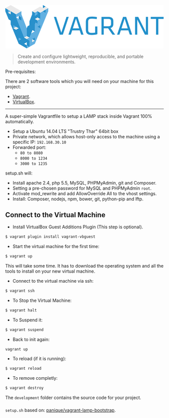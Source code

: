 ![Vagrant Logo](logo_vagrant.png)

>Create and configure lightweight, reproducible, and portable development environments.

Pre-requisites:

There are 2 software tools which you will need on your machine for this project:

* [Vagrant](http://www.vagrantup.com/downloads.html).
* [VirtualBox](https://www.virtualbox.org/wiki/Downloads).

___

A super-simple Vagrantfile to setup a LAMP stack inside Vagrant 100% automatically.

* Setup a Ubuntu 14.04 LTS "Trustry Thar" 64bit box
* Private network, which allows host-only access to the machine using a specific IP: ```192.168.30.10```
* Forwarded port: 
    * ```80 to 8080```
    * ```8000 to 1234```
    * ```3000 to 1235```

setup.sh will:

* Install apache 2.4, php 5.5, MySQL, PHPMyAdmin, git and Composer.
* Setting a pre-chosen password for MySQL and PHPMyAdmin ```root```.
* Activate mod_rewrite and add AllowOverride All to the vhost settings.
* Install: Composer, nodejs, npm, bower, git, python-pip and lftp.


## Connect to the Virtual Machine

* Install VirtualBox Guest Additions Plugin (This step is optional).

```bash
$ vagrant plugin install vagrant-vbguest
```

* Start the virtual machine for the first time:

```bash
$ vagrant up
``` 

This will take some time. It has to download the operating system and all the tools to install on your new virtual machine.

* Connect to the virtual machine via ssh:

```bash
$ vagrant ssh
```

* To Stop the Virtual Machine:

```bash
$ vagrant halt
```
* To Suspend it:

```bash
$ vagrant suspend
```

* Back to init again:

```bash
vagrant up
```
* To reload (if it is running):

```bash
$ vagrant reload
```

* To remove completly:

```bash
$ vagrant destroy
```

The ```development``` folder contains the source code for your project.

### 

```setup.sh``` based on: [panique/vagrant-lamp-bootstrap](https://github.com/panique/vagrant-lamp-bootstrap).